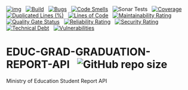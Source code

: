 [![img](https://img.shields.io/badge/Lifecycle-Experimental-339999)](https://github.com/bcgov/repomountie/blob/master/doc/lifecycle-badges.md) &nbsp;
[![Build](https://github.com/bcgov/EDUC-GRAD-GRADUATION-REPORT-API/actions/workflows/on.pr.yml/badge.svg)](https://github.com/bcgov/EDUC-GRAD-GRADUATION-REPORT-API/actions/workflows/on.pr.yml) &nbsp;
[![Bugs](https://sonarcloud.io/api/project_badges/measure?project=bcgov_EDUC-GRAD-GRADUATION-REPORT-API&metric=bugs)](https://sonarcloud.io/summary/new_code?id=bcgov_EDUC-GRAD-GRADUATION-REPORT-API) &nbsp;
[![Code Smells](https://sonarcloud.io/api/project_badges/measure?project=bcgov_EDUC-GRAD-GRADUATION-REPORT-API&metric=code_smells)](https://sonarcloud.io/summary/new_code?id=bcgov_EDUC-GRAD-GRADUATION-REPORT-API) &nbsp;
![Sonar Tests](https://img.shields.io/sonar/tests/bcgov_EDUC-GRAD-GRADUATION-REPORT-API?compact_message&server=https%3A%2F%2Fsonarcloud.io) &nbsp;
[![Coverage](https://sonarcloud.io/api/project_badges/measure?project=bcgov_EDUC-GRAD-GRADUATION-REPORT-API&metric=coverage)](https://sonarcloud.io/summary/new_code?id=bcgov_EDUC-GRAD-GRADUATION-REPORT-API) &nbsp;
[![Duplicated Lines (%)](https://sonarcloud.io/api/project_badges/measure?project=bcgov_EDUC-GRAD-GRADUATION-REPORT-API&metric=duplicated_lines_density)](https://sonarcloud.io/summary/new_code?id=bcgov_EDUC-GRAD-GRADUATION-REPORT-API) &nbsp;
[![Lines of Code](https://sonarcloud.io/api/project_badges/measure?project=bcgov_EDUC-GRAD-GRADUATION-REPORT-API&metric=ncloc)](https://sonarcloud.io/summary/new_code?id=bcgov_EDUC-GRAD-GRADUATION-REPORT-API) &nbsp;
[![Maintainability Rating](https://sonarcloud.io/api/project_badges/measure?project=bcgov_EDUC-GRAD-GRADUATION-REPORT-API&metric=sqale_rating)](https://sonarcloud.io/summary/new_code?id=bcgov_EDUC-GRAD-GRADUATION-REPORT-API) &nbsp;
[![Quality Gate Status](https://sonarcloud.io/api/project_badges/measure?project=bcgov_EDUC-GRAD-GRADUATION-REPORT-API&metric=alert_status)](https://sonarcloud.io/summary/new_code?id=bcgov_EDUC-GRAD-GRADUATION-REPORT-API) &nbsp;
[![Reliability Rating](https://sonarcloud.io/api/project_badges/measure?project=bcgov_EDUC-GRAD-GRADUATION-REPORT-API&metric=reliability_rating)](https://sonarcloud.io/summary/new_code?id=bcgov_EDUC-GRAD-GRADUATION-REPORT-API) &nbsp;
[![Security Rating](https://sonarcloud.io/api/project_badges/measure?project=bcgov_EDUC-GRAD-GRADUATION-REPORT-API&metric=security_rating)](https://sonarcloud.io/summary/new_code?id=bcgov_EDUC-GRAD-GRADUATION-REPORT-API) &nbsp;
[![Technical Debt](https://sonarcloud.io/api/project_badges/measure?project=bcgov_EDUC-GRAD-GRADUATION-REPORT-API&metric=sqale_index)](https://sonarcloud.io/summary/new_code?id=bcgov_EDUC-GRAD-GRADUATION-REPORT-API) &nbsp;
[![Vulnerabilities](https://sonarcloud.io/api/project_badges/measure?project=bcgov_EDUC-GRAD-GRADUATION-REPORT-API&metric=vulnerabilities)](https://sonarcloud.io/summary/new_code?id=bcgov_EDUC-GRAD-GRADUATION-REPORT-API) &nbsp;

# EDUC-GRAD-GRADUATION-REPORT-API &nbsp; ![GitHub repo size](https://img.shields.io/github/repo-size/bcgov/EDUC-GRAD-GRADUATION-REPORT-API)
Ministry of Education Student Report API

